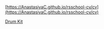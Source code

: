 [https://AnastasiyaC.github.io/rsschool-cv/cv](https://AnastasiyaC.github.io/rsschool-cv/cv)

[Drum Kit](https://htmlpreview.github.io/?https://github.com/AnastasiyaC/rsschool-cv/blob/drum-kit/drum-kit/index.html)